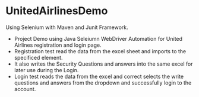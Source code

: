 # UnitedAirlinesDemo
Using Selenium with Maven and Junit Framework.

- Project Demo using Java Seleiumn WebDriver Automation for United Airlines registration and login page. 
- Registration test read the data from the excel sheet and imports to the specificed element. 
- It also writes the Security Questions and answers into the same excel for later use during the Login. 
- Login test reads the data from the excel and correct selects the write questions and answers from the dropdown 
and successfully login to the account.

